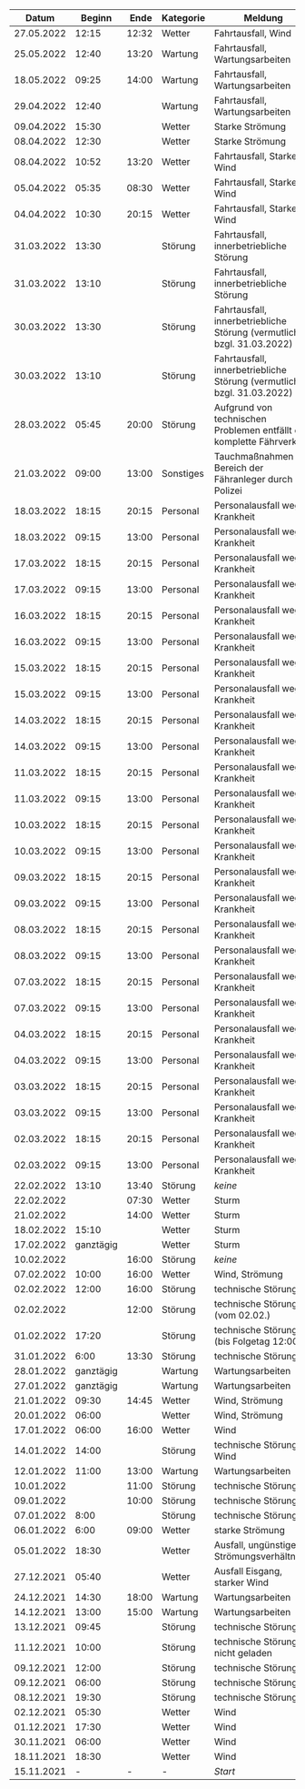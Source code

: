 | Datum      | Beginn | Ende   | Kategorie | Meldung                                                               |
|------------|--------|--------|-----------|-----------------------------------------------------------------------|
| 27.05.2022 | 12:15  | 12:32  | Wetter    | Fahrtausfall, Wind                                                    |
| 25.05.2022 | 12:40  | 13:20  | Wartung   | Fahrtausfall, Wartungsarbeiten                                        |
| 18.05.2022 | 09:25  | 14:00  | Wartung   | Fahrtausfall, Wartungsarbeiten                                        |
| 29.04.2022 | 12:40  |        | Wartung   | Fahrtausfall, Wartungsarbeiten                                        |
| 09.04.2022 | 15:30  |        | Wetter    | Starke Strömung                                                       |
| 08.04.2022 | 12:30  |        | Wetter    | Starke Strömung                                                       |
| 08.04.2022 | 10:52  | 13:20  | Wetter    | Fahrtausfall, Starker Wind                                            |
| 05.04.2022 | 05:35  | 08:30  | Wetter    | Fahrtausfall, Starker Wind                                            |
| 04.04.2022 | 10:30  | 20:15  | Wetter    | Fahrtausfall, Starker Wind                                            |
| 31.03.2022 | 13:30  |        | Störung   | Fahrtausfall, innerbetriebliche Störung                               |
| 31.03.2022 | 13:10  |        | Störung   | Fahrtausfall, innerbetriebliche Störung                               |
| 30.03.2022 | 13:30  |        | Störung   | Fahrtausfall, innerbetriebliche Störung (vermutlich bzgl. 31.03.2022) |
| 30.03.2022 | 13:10  |        | Störung   | Fahrtausfall, innerbetriebliche Störung (vermutlich bzgl. 31.03.2022) |
| 28.03.2022 | 05:45  | 20:00  | Störung   | Aufgrund von technischen Problemen entfällt der komplette Fährverkehr |
| 21.03.2022 | 09:00  | 13:00  | Sonstiges | Tauchmaßnahmen im Bereich der Fähranleger durch die Polizei           |
| 18.03.2022 | 18:15  | 20:15  | Personal  | Personalausfall wegen Krankheit                                       |
| 18.03.2022 | 09:15  | 13:00  | Personal  | Personalausfall wegen Krankheit                                       |
| 17.03.2022 | 18:15  | 20:15  | Personal  | Personalausfall wegen Krankheit                                       |
| 17.03.2022 | 09:15  | 13:00  | Personal  | Personalausfall wegen Krankheit                                       |
| 16.03.2022 | 18:15  | 20:15  | Personal  | Personalausfall wegen Krankheit                                       |
| 16.03.2022 | 09:15  | 13:00  | Personal  | Personalausfall wegen Krankheit                                       |
| 15.03.2022 | 18:15  | 20:15  | Personal  | Personalausfall wegen Krankheit                                       |
| 15.03.2022 | 09:15  | 13:00  | Personal  | Personalausfall wegen Krankheit                                       |
| 14.03.2022 | 18:15  | 20:15  | Personal  | Personalausfall wegen Krankheit                                       |
| 14.03.2022 | 09:15  | 13:00  | Personal  | Personalausfall wegen Krankheit                                       |
| 11.03.2022 | 18:15  | 20:15  | Personal  | Personalausfall wegen Krankheit                                       |
| 11.03.2022 | 09:15  | 13:00  | Personal  | Personalausfall wegen Krankheit                                       |
| 10.03.2022 | 18:15  | 20:15  | Personal  | Personalausfall wegen Krankheit                                       |
| 10.03.2022 | 09:15  | 13:00  | Personal  | Personalausfall wegen Krankheit                                       |
| 09.03.2022 | 18:15  | 20:15  | Personal  | Personalausfall wegen Krankheit                                       |
| 09.03.2022 | 09:15  | 13:00  | Personal  | Personalausfall wegen Krankheit                                       |
| 08.03.2022 | 18:15  | 20:15  | Personal  | Personalausfall wegen Krankheit                                       |
| 08.03.2022 | 09:15  | 13:00  | Personal  | Personalausfall wegen Krankheit                                       |
| 07.03.2022 | 18:15  | 20:15  | Personal  | Personalausfall wegen Krankheit                                       |
| 07.03.2022 | 09:15  | 13:00  | Personal  | Personalausfall wegen Krankheit                                       |
| 04.03.2022 | 18:15  | 20:15  | Personal  | Personalausfall wegen Krankheit                                       |
| 04.03.2022 | 09:15  | 13:00  | Personal  | Personalausfall wegen Krankheit                                       |
| 03.03.2022 | 18:15  | 20:15  | Personal  | Personalausfall wegen Krankheit                                       |
| 03.03.2022 | 09:15  | 13:00  | Personal  | Personalausfall wegen Krankheit                                       |
| 02.03.2022 | 18:15  | 20:15  | Personal  | Personalausfall wegen Krankheit                                       |
| 02.03.2022 | 09:15  | 13:00  | Personal  | Personalausfall wegen Krankheit                                       |
| 22.02.2022 | 13:10  | 13:40  | Störung   | *keine*                                                               |
| 22.02.2022 |        | 07:30  | Wetter    | Sturm                                                                 |
| 21.02.2022 |        | 14:00  | Wetter    | Sturm                                                                 |
| 18.02.2022 | 15:10  |        | Wetter    | Sturm                                                                 |
| 17.02.2022 | ganztägig  |    | Wetter    | Sturm                                                                 |
| 10.02.2022 |        | 16:00  | Störung   | *keine*                                                               |
| 07.02.2022 | 10:00  | 16:00  | Wetter    | Wind, Strömung                                                        |
| 02.02.2022 | 12:00  | 16:00  | Störung   | technische Störung                                                    |
| 02.02.2022 |        | 12:00  | Störung   | technische Störung (vom 02.02.)                                       |
| 01.02.2022 | 17:20  |        | Störung   | technische Störung (bis Folgetag 12:00)                               |
| 31.01.2022 | 6:00   | 13:30	 | Störung   | technische Störung                                                    |
| 28.01.2022 | ganztägig |     | Wartung   | Wartungsarbeiten                                                      |
| 27.01.2022 | ganztägig |     | Wartung   | Wartungsarbeiten                                                      |
| 21.01.2022 | 09:30  | 14:45  | Wetter    | Wind, Strömung                                                        |
| 20.01.2022 | 06:00  |        | Wetter    | Wind, Strömung                                                        |
| 17.01.2022 | 06:00  | 16:00  | Wetter    | Wind                                                                  |
| 14.01.2022 | 14:00  |        | Störung   | technische Störung, Wind                                              |
| 12.01.2022 | 11:00  | 13:00  | Wartung   | Wartungsarbeiten                                                      |
| 10.01.2022 |        | 11:00  | Störung   | technische Störung                                                    |
| 09.01.2022 |        | 10:00  | Störung   | technische Störung                                                    |
| 07.01.2022 | 8:00   |        | Störung   | technische Störung                                                    |
| 06.01.2022 | 6:00   | 09:00  | Wetter    | starke Strömung                                                       | 
| 05.01.2022 | 18:30	|        | Wetter    | Ausfall, ungünstige Strömungsverhältnisse                             | 
| 27.12.2021 | 05:40	|        | Wetter    | Ausfall	Eisgang, starker Wind                                        | 
| 24.12.2021 | 14:30  | 18:00  | Wartung   | Wartungsarbeiten                                                      |
| 14.12.2021 | 13:00	| 15:00  | Wartung   | Wartungsarbeiten                                                      |
| 13.12.2021 | 09:45	|        | Störung   | technische Störung                                                    |
| 11.12.2021 | 10:00	|        | Störung   | technische Störung, nicht geladen                                     |
| 09.12.2021 | 12:00	|        | Störung   | technische Störung                                                    |
| 09.12.2021 | 06:00	|        | Störung   | technische Störung                                                    |
| 08.12.2021 | 19:30	|        | Störung   | technische Störung                                                    |
| 02.12.2021 | 05:30	|        | Wetter    | Wind                                                                  |
| 01.12.2021 | 17:30	|        | Wetter    | Wind                                                                  |
| 30.11.2021 | 06:00  |        | Wetter    | Wind                                                                  |
| 18.11.2021 | 18:30  |        | Wetter    | Wind                                                                  |
| 15.11.2021 | -	    | -      | -         | *Start*                                                               |
